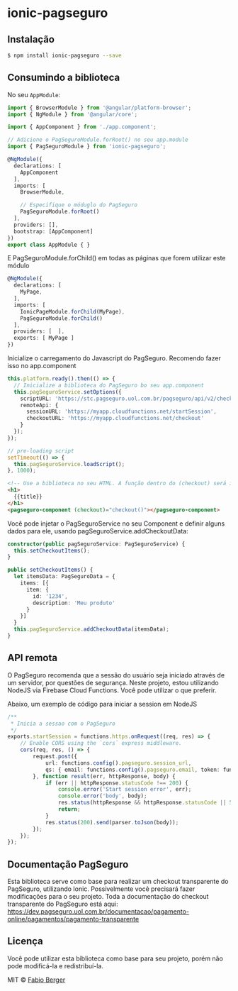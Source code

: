 # ionic-pagseguro

## Instalação

```bash
$ npm install ionic-pagseguro --save
```

## Consumindo a biblioteca

No seu `AppModule`:

```typescript
import { BrowserModule } from '@angular/platform-browser';
import { NgModule } from '@angular/core';

import { AppComponent } from './app.component';

// Adicione o PagSeguroModule.forRoot() no seu app.module
import { PagSeguroModule } from 'ionic-pagseguro';

@NgModule({
  declarations: [
    AppComponent
  ],
  imports: [
    BrowserModule,

    // Especifique o móduglo do PagSeguro
    PagSeguroModule.forRoot()
  ],
  providers: [],
  bootstrap: [AppComponent]
})
export class AppModule { }
```

E PagSeguroModule.forChild() em todas as páginas que forem utilizar este módulo
```typescript
@NgModule({
  declarations: [
    MyPage,
  ],
  imports: [
    IonicPageModule.forChild(MyPage),
    PagSeguroModule.forChild()
  ],
  providers: [  ],
  exports: [ MyPage ]
})
```

Inicialize o carregamento do Javascript do PagSeguro. Recomendo fazer isso no app.component
```typescript
this.platform.ready().then(() => {
  // Inicialize a biblioteca do PagSeguro bo seu app.component
  this.pagSeguroService.setOptions({
    scriptURL: 'https://stc.pagseguro.uol.com.br/pagseguro/api/v2/checkout/pagseguro.directpayment.js',
    remoteApi: {
      sessionURL: 'https://myapp.cloudfunctions.net/startSession',
      checkoutURL: 'https://myapp.cloudfunctions.net/checkout'
    } 
  });
}); 

// pre-loading script
setTimeout(() => {
  this.pagSeguroService.loadScript();
}, 1000);
```

```html
<!-- Use a biblioteca no seu HTML. A função dentro do (checkout) será invocada quando o usuário clicar em Efetuar pagamento  -->
<h1>
  {{title}}
</h1>
<pagseguro-component (checkout)="checkout()"></pagseguro-component>
```

Você pode injetar o PagSeguroService no seu Component e definir alguns dados para ele, usando pagSeguroService.addCheckoutData:
```typescript
constructor(public pagSeguroService: PagSeguroService) {
  this.setCheckoutItems();
}

public setCheckoutItems() {
  let itemsData: PagSeguroData = {
    items: [{
      item: {
        id: '1234',
        description: 'Meu produto'
      }
    }]
  }
  this.pagSeguroService.addCheckoutData(itemsData);
}
```

## API remota
O PagSeguro recomenda que a sessão do usuário seja iniciado através de um servidor, por questões de segurança.
Neste projeto, estou utilizando NodeJS via Firebase Cloud Functions. Você pode utilizar o que preferir.

Abaixo, um exemplo de código para iniciar a session em NodeJS

```typescript
/**
 * Inicia a sessao com o PagSeguro
 */
exports.startSession = functions.https.onRequest((req, res) => {
    // Enable CORS using the `cors` express middleware.
    cors(req, res, () => {
        request.post({
            url: functions.config().pagseguro.session_url,
            qs: { email: functions.config().pagseguro.email, token: functions.config().pagseguro.token }
        }, function result(err, httpResponse, body) {
            if (err || httpResponse.statusCode !== 200) {
                console.error('Start session error', err);
                console.error('body', body);
                res.status(httpResponse && httpResponse.statusCode || 500).send();
                return;
            }
            res.status(200).send(parser.toJson(body));
        });
    });
});
```

## Documentação PagSeguro
Esta biblioteca serve como base para realizar um checkout transparente do PagSeguro, utilizando Ionic.
Possivelmente você precisará fazer modificações para o seu projeto.
Toda a documentação do checkout transparente do PagSeguro está aqui: https://dev.pagseguro.uol.com.br/documentacao/pagamento-online/pagamentos/pagamento-transparente

## Licença

Você pode utilizar esta biblioteca como base para seu projeto, porém não pode modificá-la e redistribuí-la.

MIT © [Fabio Berger](mailto:fabioberger@gmail.com)
